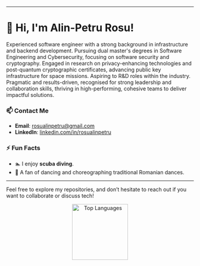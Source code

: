 <hr>
<h1> 👋 Hi, I'm Alin-Petru Rosu! </h1>

Experienced software engineer with a strong background in infrastructure and backend development. Pursuing dual master's degrees in Software Engineering and Cybersecurity, focusing on software security and cryptography. Engaged in research on privacy-enhancing technologies and post-quantum cryptographic certificates, advancing public key infrastructure for space missions. Aspiring to R&D roles within the industry. Pragmatic and results-driven, recognised for strong leadership and collaboration skills, thriving in high-performing, cohesive teams to deliver impactful solutions.

### 📫 Contact Me
- **Email**: [rosualinpetru@gmail.com](mailto:rosualinpetru@gmail.com)
- **LinkedIn**: [linkedin.com/in/rosualinpetru](https://linkedin.com/in/rosualinpetru)

### ⚡ Fun Facts
- 🏊 I enjoy **scuba diving**.
- 💃 A fan of dancing and choreographing traditional Romanian dances.

---

Feel free to explore my repositories, and don’t hesitate to reach out if you want to collaborate or discuss tech!
<div align="center">
     <a href="#"><img alt="Top Languages" src="https://github-readme-stats.vercel.app/api/top-langs/?username=rosualinpetru&hide=javascript,html,css&layout=compact&theme=react&hide_border=true&bg_color=22272e&title_color=386ccc&icon_color=386ccc" height="150"/></a>
</div>
